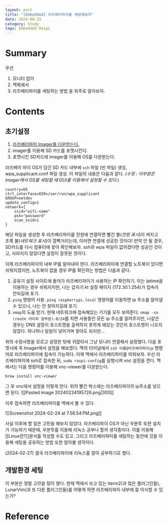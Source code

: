 ```yaml
---
layout: post
title: "[Embedded] 라즈베리파이를 세팅해보자"
date: 2024-08-15
category: Study
tags: Embedded Raspi 
---
```

# Summary

우선
1. 모니터 없이
2. 맥북에서
3. 라즈베리파이를 세팅하는 방법
을 위주로 알아보자.

# Contents

## 초기설정

1. [라즈베리파이 Imager를 다운받는다. ](https://www.raspberrypi.org/software/)
2. imager를 이용해 SD 카드를 포맷시킨다.
3. 포맷시킨 SD카드에 imager를 이용해 OS를 다운받는다.

라즈베이 파이 OS가 담긴 SD 카드 내부에 `ssh` 파일 (빈 파일) 생성, wpa_supplicant.conf 파일 생성. 이 파일의 내용은 다음과 같다. (*수정 : 이부분은 imager에서 OS를 세팅할 때 GUI를 이용해서 설정할 수 있다.*)

```
country=US 
ctrl_interface=DIR=/var/run/wpa_supplicant 
GROUP=netdev 
update_config=1 
network={ 
	ssid="wifi-name"
	psk="password" 
	scan_ssid=1 
}
```

해당 파일을 생성한 후 라즈베리파이를 전원에 연결하면 빨간 불(*전원 표시*)이 켜지고 초록 불(*네트워크 표시*)이 깜빡거리는데, 이러면 연결에 성공한 것이다! 만약 안 될 경우, SD카드를 다시 컴퓨터에 꽂아 확인해보자. ssh과 wpa 파일이 없어졌다면 성공인 것이고, 사라지지 않았다면 설정이 잘못된 것이다.

이제 라즈베리파이의 내부 IP를 알아내야 한다. 라즈베리파이에 연결할 노트북이 있다면 쉬워지겠지만, 노트북이 없을 경우 IP를 확인하는 방법은 다음과 같다.
1. 공유기 설정 사이트에 들어가 라즈베리파이가 사용하는 IP 확인하기. 이는 iptime을 이용하는 경우 쉬워지지만, 나는 갑자기 kt 설정 페이지 (172.30.1.254)가 접속이 안되길래 포기.
2. `ping` 명령어 사용. `ping raspberrypi.local` 명령어를 이용하면 ip 주소를 알아낼 수 있으나, 나는 안 찾아지길래 포기.
3. `nmap`의 도움 받기. 현재 네트워크에 접속해있는 기기를 모두 보여준다. `nmap -sn (route 아이피 앞부분).0/24`를 치면 사용중인 모든 ip 주소를 알려주지만, 나같은 경우는 DNS 설정이 호스트명을 출력하지 못하게 돼있는 것인지 호스트명이 나오지 않았다. 하나하나 일일이 넣어가며 찾아도 되지만...

위의 수정사항을 모르고 설정한 탓에 귀찮아서 그냥 모니터 연결해서 설정했다. 다음 포맷시에 꼭 Imager에서 설정을 해보겠다. 맥의 터미널에서 `ssh 이름@라즈베리파이ip` 명령어로 라즈베리파이에 접속이 가능하다. 이제 맥에서 라즈베리파이를 띄워보자. 우선 라즈베리파이에 ssh로 접속한 뒤, `sudo raspi-config`를 실행시켜 vnc 설정을 켠다. 맥에서는 다음 명령어를 이용해 vnc-viewer를 다운받는다.

```
brew install vnc-viewer
```

그 후 vnc에서 설정을 이렇게 한다. 위의 빨간 박스에는 라즈베리파이의 ip주소를 넣으면 된다.
![[Pasted image 20240224195726.png|300]]

이후 접속하면 라즈베리파이를 맥에서 볼 수 있다.

![[Screenshot 2024-02-24 at 7.58.54 PM.png]]

사실 이후에 할 일은 고민을 해보지 않았다. 라즈베리파이 OS가 아닌 우분투 또한 설치가 가능하기 때문에, 우분투를 이용해 리눅스 공부나 할까 생각중이다. 이를 이용해 [[Linux란?]]문서를 작성할 수도 있고. 그리고 라즈베리파이를 세팅하는 동안에 깃을 이용해 세팅을 공유하는 방법 또한 알아볼 생각이다. 

(2024-02-27) 결국 라즈베리파이에 리눅스를 깔아 공부하기로 했다.

## 개발환경 세팅

이 부분은 정말 고민을 많이 했다. 현재 맥에서 쓰고 있는 iterm2(과 많은 플러그인들), LunarVim(과 또 다른 플러그인들)를 어떻게 하면 라즈베리파이 내부에 잘 이식할 수 있는가?
# Reference

